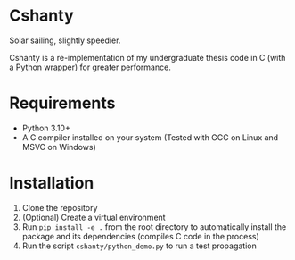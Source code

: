# Cshanty

Solar sailing, slightly speedier.

Cshanty is a re-implementation of my undergraduate thesis code in C (with a Python wrapper) for greater performance.

# Requirements
* Python 3.10+
* A C compiler installed on your system (Tested with GCC on Linux and MSVC on Windows)

# Installation
1. Clone the repository
2. (Optional) Create a virtual environment
3. Run `pip install -e .` from the root directory to automatically install the package and its dependencies (compiles C code in the process)
4. Run the script `cshanty/python_demo.py` to run a test propagation